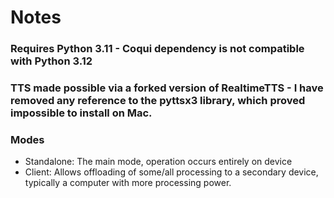 # Notes

### Requires Python 3.11 - Coqui dependency is not compatible with Python 3.12
### TTS made possible via a forked version of RealtimeTTS - I have removed any reference to the pyttsx3 library, which proved impossible to install on Mac.



### Modes
- Standalone: The main mode, operation occurs entirely on device
- Client: Allows offloading of some/all processing to a secondary device, typically a computer with more processing power.
